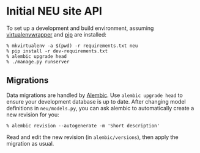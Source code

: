 # Initial NEU site API

To set up a development and build environment, assuming [virtualenvwrapper][]
and [pip][] are installed:

    % mkvirtualenv -a $(pwd) -r requirements.txt neu
    % pip install -r dev-requirements.txt
    % alembic upgrade head
    % ./manage.py runserver


## Migrations

Data migrations are handled by [Alembic]. Use `alembic upgrade head` to ensure
your development database is up to date. After changing model definitions in
`neu/models.py`, you can ask alembic to automatically create a new revision for
you:

    % alembic revision --autogenerate -m 'Short description'

Read and edit the new revision (in `alembic/versions`), then apply the
migration as usual.


[pip]: https://pypi.python.org/pypi/pip
[virtualenvwrapper]: https://pypi.python.org/pypi/virtualenvwrapper
[Alembic]: http://alembic.readthedocs.org/en/latest/
